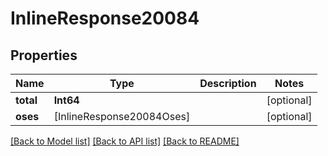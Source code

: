# InlineResponse20084

## Properties
Name | Type | Description | Notes
------------ | ------------- | ------------- | -------------
**total** | **Int64** |  | [optional] 
**oses** | [InlineResponse20084Oses] |  | [optional] 

[[Back to Model list]](../README.md#documentation-for-models) [[Back to API list]](../README.md#documentation-for-api-endpoints) [[Back to README]](../README.md)


